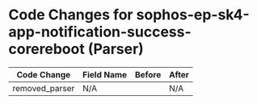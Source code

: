 # Code Changes for sophos-ep-sk4-app-notification-success-corereboot (Parser)

| Code Change | Field Name | Before | After |
|-------------|------------|--------|-------|
| removed_parser | N/A |  | N/A |